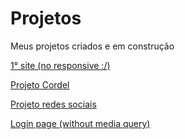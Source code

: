 # Projetos
 Meus projetos criados e em construção

<a href="https://pedroacamargo.github.io/projetos/pattern01/index.html">1° site (no responsive :/)</a>

<a href="https://pedroacamargo.github.io/projetos/projetocordel/index.html">Projeto Cordel</a>

<a href="https://pedroacamargo.github.io/projetos/projeto-social/index.html">Projeto redes sociais</a>

<a href="https://pedroacamargo.github.io/projetos/pattern02/index.html">Login page (without media query)</a>